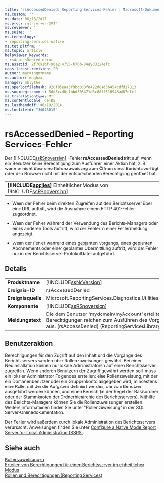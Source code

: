 ```yaml
---
title: 'rsAccessedDenied: Reporting Services-Fehler | Microsoft-Dokumentation'
ms.custom: ''
ms.date: 06/13/2017
ms.prod: sql-server-2014
ms.reviewer: ''
ms.suite: ''
ms.technology:
- reporting-services-native
ms.tgt_pltfrm: ''
ms.topic: article
helpviewer_keywords:
- rsAccessDenied error
ms.assetid: 2f76b1bf-96a2-4755-b76b-84e933220efc
caps.latest.revision: 20
author: markingmyname
ms.author: maghan
manager: mblythe
ms.openlocfilehash: 920f85eaa3f9bd000f8422d8ad3b454cdfd17813
ms.sourcegitcommit: 5dd5cad0c1bbd308471d6c885f516948ad67dfcf
ms.translationtype: MT
ms.contentlocale: de-DE
ms.lasthandoff: 06/19/2018
ms.locfileid: "36046015"
---
```

# <a name="rsaccesseddenied---reporting-services-error"></a>rsAccessedDenied – Reporting Services-Fehler
  Der [!INCLUDE[ssRSnoversion](../../includes/ssrsnoversion-md.md)] -Fehler **rsAccessedDenied** tritt auf, wenn ein Benutzer keine Berechtigung zum Ausführen einer Aktion hat, z. B. wenn er nicht über eine Rollenzuweisung zum Öffnen eines Berichts verfügt oder den Browser nicht mit der entsprechenden Berechtigung geöffnet hat.  
  
||  
|-|  
|**[!INCLUDE[applies](../../includes/applies-md.md)]** Einheitlicher Modus von [!INCLUDE[ssRSnoversion](../../includes/ssrsnoversion-md.md)] | SharePoint-Modus|  
  
-   Wenn der Fehler beim direkten Zugreifen auf den Berichtsserver über eine URL auftritt, wird die Ausnahme einem HTTP 401-Fehler zugeordnet.  
  
-   Wenn der Fehler während der Verwendung des Berichts-Managers oder eines anderen Tools auftritt, wird der Fehler in einer Fehlermeldung angezeigt.  
  
-   Wenn der Fehler während eines geplanten Vorgangs, eines geplanten Abonnements oder einer geplanten Übermittlung auftritt, wird der Fehler nur in der Berichtsserver-Protokolldatei aufgeführt.  
  
## <a name="details"></a>Details  
  
|||  
|-|-|  
|**Produktname**|[!INCLUDE[ssNoVersion](../../includes/ssnoversion-md.md)]|  
|**Ereignis-ID**|rsAccessedDenied|  
|**Ereignisquelle**|Microsoft.ReportingServices.Diagnostics.Utilities.ErrorStrings|  
|**Komponente**|[!INCLUDE[ssRSnoversion](../../includes/ssrsnoversion-md.md)]|  
|**Meldungstext**|Die dem Benutzer 'mydomain\myAccount' erteilten Berechtigungen reichen zum Ausführen des Vorgangs nicht aus. (rsAccessDenied) (ReportingServicesLibrary)|  
  
## <a name="user-action"></a>Benutzeraktion  
 Berechtigungen für den Zugriff auf den Inhalt und die Vorgänge des Berichtsservers werden über Rollenzuweisungen gewährt. Bei einer Neuinstallation können nur lokale Administratoren auf einen Berichtsserver zugreifen. Wenn anderen Benutzern der Zugriff gewährt werden soll, muss ein lokaler Administrator Folgendes erstellen: eine Rollenzuweisung, mit der ein Domänenbenutzer oder ein Gruppenkonto angegeben wird, mindestens eine Rolle, mit der die Aufgaben definiert werden, die vom Benutzer ausgeführt werden können, und einen Bereich (in der Regel der Basisordner oder der Stammknoten der Ordnerhierarchie des Berichtsservers). Mithilfe des Berichts-Managers können Sie die Rollenzuweisungen erstellen. Weitere Informationen finden Sie unter "Rollenzuweisung" in der SQL Server-Onlinedokumentation.  
  
 Der Fehler wird außerdem durch lokale Administration des Berichtsservers verursacht. Anweisungen finden Sie unter [Configure a Native Mode Report Server for Local Administration &#40;SSRS&#41;](../report-server/configure-a-native-mode-report-server-for-local-administration-ssrs.md).  
  
## <a name="see-also"></a>Siehe auch  
 [Rollenzuweisungen](../security/role-assignments.md)   
 [Erteilen von Berechtigungen für einen Berichtsserver im einheitlichen Modus](../security/granting-permissions-on-a-native-mode-report-server.md)   
 [Rollen und Berechtigungen &#40;Reporting Services&#41;](../security/roles-and-permissions-reporting-services.md)  
  
  